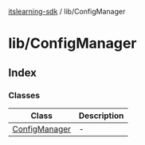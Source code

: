 [itslearning-sdk](../../modules.md) / lib/ConfigManager

# lib/ConfigManager

## Index

### Classes

| Class | Description |
| ------ | ------ |
| [ConfigManager](classes/ConfigManager.md) | - |
